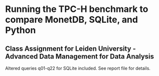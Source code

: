 # Running the TPC-H benchmark to compare MonetDB, SQLite, and Python 
## Class Assignment for Leiden University - Advanced Data Management for Data Analysis

Altered queries q01-q22 for SQLite included.  See report file for details. 
